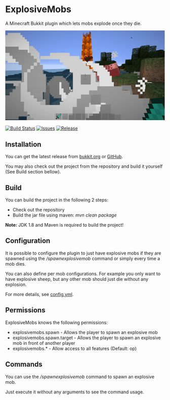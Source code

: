 # ExplosiveMobs

A Minecraft Bukkit plugin which lets mobs explode once they die.

![](screenshot.png)

[![Build Status](https://travis-ci.org/Programie/ExplosiveMobs.svg?branch=master)](https://travis-ci.org/Programie/ExplosiveMobs)
[![Issues](https://img.shields.io/github/issues/Programie/ExplosiveMobs.svg)](https://github.com/Programie/ExplosiveMobs/issues)
[![Release](https://img.shields.io/github/release/Programie/ExplosiveMobs.svg)](https://github.com/Programie/ExplosiveMobs/releases/latest)

## Installation

You can get the latest release from [bukkit.org](https://dev.bukkit.org/projects/explosivemobs) or [GitHub](https://github.com/Programie/ExplosiveMobs/releases/latest).

You may also check out the project from the repository and build it yourself (See Build section bellow).


## Build

You can build the project in the following 2 steps:

 * Check out the repository
 * Build the jar file using maven: *mvn clean package*

**Note:** JDK 1.8 and Maven is required to build the project!


## Configuration

It is possible to configure the plugin to just have explosive mobs if they are spawned using the */spawnexplosivemob* command or simply every time a mob dies.

You can also define per mob configurations. For example you only want to have explosive sheep, but any other mob should just die without any explosion.

For more details, see [config.yml](src/main/resources/config.yml).


## Permissions

ExplosiveMobs knows the following permissions:

  * explosivemobs.spawn - Allows the player to spawn an explosive mob
  * explosivemobs.spawn.target - Allows the player to spawn an explosive mob in front of another player
  * explosivemobs.* - Allow access to all features (Default: op)


## Commands

You can use the */spawnexplosivemob* command to spawn an explosive mob.

Just execute it without any arguments to see the command usage.
